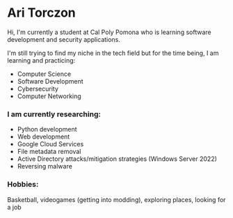 # Ari Torczon

Hi, I'm currently a student at Cal Poly Pomona who is learning software development and security applications.

I'm still trying to find my niche in the tech field but for the time being, I am learning and practicing:
- Computer Science
- Software Development
- Cybersecurity
- Computer Networking

### I am currently researching:
- Python development
- Web development
- Google Cloud Services
- File metadata removal
- Active Directory attacks/mitigation strategies (Windows Server 2022)
- Reversing malware

### Hobbies:
Basketball, videogames (getting into modding), exploring places, looking for a job

<!--
**AriT000/AriT000** is a ✨ _special_ ✨ repository because its `README.md` (this file) appears on your GitHub profile.

Here are some ideas to get you started:

- 🔭 I’m currently working on ...
- 🌱 I’m currently learning ...
- 👯 I’m looking to collaborate on ...
- 🤔 I’m looking for help with ...
- 💬 Ask me about ...
- 📫 How to reach me: ...
- 😄 Pronouns: ...
- ⚡ Fun fact: ...
-->
